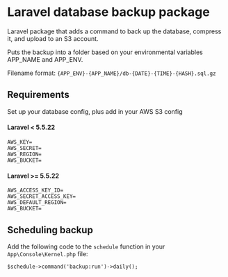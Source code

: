 # Laravel database backup package

Laravel package that adds a command to back up the database, compress it, and upload to an S3 account.

Puts the backup into a folder based on your environmental variables APP_NAME and APP_ENV.

Filename format:  `{APP_ENV}-{APP_NAME}/db-{DATE}-{TIME}-{HASH}.sql.gz`

## Requirements

Set up your database config, plus add in your AWS S3 config

#### Laravel < 5.5.22
```
AWS_KEY=
AWS_SECRET=
AWS_REGION=
AWS_BUCKET=
```

#### Laravel >= 5.5.22
```
AWS_ACCESS_KEY_ID=
AWS_SECRET_ACCESS_KEY=
AWS_DEFAULT_REGION=
AWS_BUCKET=
```

## Scheduling backup

Add the following code to the `schedule` function in your `App\Console\Kernel.php` file:

    $schedule->command('backup:run')->daily();
